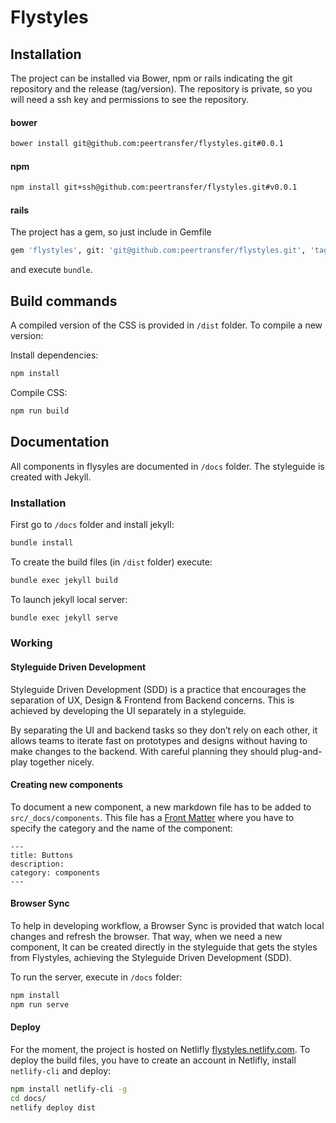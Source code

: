 # Flystyles

## Installation

The project can be installed via Bower, npm or rails indicating the git repository and the release (tag/version).
The repository is private, so you will need a ssh key and permissions to see the repository.

#### bower

```bash
bower install git@github.com:peertransfer/flystyles.git#0.0.1
```

#### npm
```bash
npm install git+ssh@github.com:peertransfer/flystyles.git#v0.0.1
```

#### rails

The project has a gem, so just include in Gemfile

```bash
gem 'flystyles', git: 'git@github.com:peertransfer/flystyles.git', 'tag': 'v0.0.4'
```
and execute `bundle`.

## Build commands

A compiled version of the CSS is provided in `/dist` folder.
To compile a new version:

Install dependencies:
```bash
npm install
```

Compile CSS:
```bash
npm run build
```

## Documentation

All components in flysyles are documented in `/docs` folder. The styleguide is created with Jekyll.

### Installation

First go to `/docs` folder and install jekyll:

```bash
bundle install
```

To create the build files (in `/dist` folder) execute:

```bash
bundle exec jekyll build
```

To launch jekyll local server:

```bash
bundle exec jekyll serve
```

### Working

#### Styleguide Driven Development

Styleguide Driven Development (SDD) is a practice that encourages the separation of UX, Design & Frontend from Backend concerns. This is achieved by developing the UI separately in a styleguide.

By separating the UI and backend tasks so they don’t rely on each other, it allows teams to iterate fast on prototypes and designs without having to make changes to the backend. With careful planning they should plug-and-play together nicely.

#### Creating new components

To document a new component, a new markdown file has to be added to `src/_docs/components`. This file has a [Front Matter](https://jekyllrb.com/docs/frontmatter/) where you have to specify the category and the name of the component:

```
---
title: Buttons
description:
category: components
---
```

#### Browser Sync

To help in developing workflow, a Browser Sync is provided that watch local changes and refresh the browser. That way, when we need a new component, It can be created directly in the styleguide that gets the styles from Flystyles, achieving the Styleguide Driven Development (SDD).

To run the server, execute in `/docs` folder:

```bash
npm install
npm run serve
```

#### Deploy

For the moment, the project is hosted on Netlifly [flystyles.netlify.com](http://flystyles.netlify.com/). To deploy the build files, you have to create an account in Netlifly, install `netlify-cli` and deploy:

```bash
npm install netlify-cli -g
cd docs/
netlify deploy dist
```
